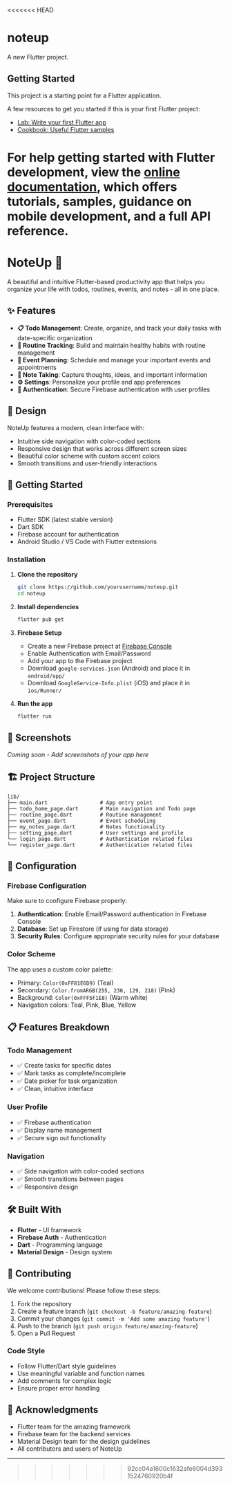<<<<<<< HEAD
# noteup

A new Flutter project.

## Getting Started

This project is a starting point for a Flutter application.

A few resources to get you started if this is your first Flutter project:

- [Lab: Write your first Flutter app](https://docs.flutter.dev/get-started/codelab)
- [Cookbook: Useful Flutter samples](https://docs.flutter.dev/cookbook)

For help getting started with Flutter development, view the
[online documentation](https://docs.flutter.dev/), which offers tutorials,
samples, guidance on mobile development, and a full API reference.
=======
# NoteUp 📝

A beautiful and intuitive Flutter-based productivity app that helps you organize your life with todos, routines, events, and notes - all in one place.

## ✨ Features

- **📋 Todo Management**: Create, organize, and track your daily tasks with date-specific organization
- **🔄 Routine Tracking**: Build and maintain healthy habits with routine management
- **📅 Event Planning**: Schedule and manage your important events and appointments
- **📝 Note Taking**: Capture thoughts, ideas, and important information
- **⚙️ Settings**: Personalize your profile and app preferences
- **🔐 Authentication**: Secure Firebase authentication with user profiles

## 🎨 Design

NoteUp features a modern, clean interface with:
- Intuitive side navigation with color-coded sections
- Responsive design that works across different screen sizes
- Beautiful color scheme with custom accent colors
- Smooth transitions and user-friendly interactions

## 🚀 Getting Started

### Prerequisites

- Flutter SDK (latest stable version)
- Dart SDK
- Firebase account for authentication
- Android Studio / VS Code with Flutter extensions

### Installation

1. **Clone the repository**
   ```bash
   git clone https://github.com/yourusername/noteup.git
   cd noteup
   ```

2. **Install dependencies**
   ```bash
   flutter pub get
   ```

3. **Firebase Setup**
   - Create a new Firebase project at [Firebase Console](https://console.firebase.google.com/)
   - Enable Authentication with Email/Password
   - Add your app to the Firebase project
   - Download `google-services.json` (Android) and place it in `android/app/`
   - Download `GoogleService-Info.plist` (iOS) and place it in `ios/Runner/`

4. **Run the app**
   ```bash
   flutter run
   ```

## 📱 Screenshots

*Coming soon - Add screenshots of your app here*

## 🏗️ Project Structure

```
lib/
├── main.dart                 # App entry point
├── todo_home_page.dart       # Main navigation and Todo page
├── routine_page.dart         # Routine management
├── event_page.dart           # Event scheduling
├── my_notes_page.dart        # Notes functionality
├── setting_page.dart         # User settings and profile
└── login_page.dart           # Authentication related files
└── register_page.dart        # Authentication related files

```

## 🔧 Configuration

### Firebase Configuration

Make sure to configure Firebase properly:

1. **Authentication**: Enable Email/Password authentication in Firebase Console
2. **Database**: Set up Firestore (if using for data storage)
3. **Security Rules**: Configure appropriate security rules for your database

### Color Scheme

The app uses a custom color palette:
- Primary: `Color(0xFF81E6D9)` (Teal)
- Secondary: `Color.fromARGB(255, 230, 129, 218)` (Pink)
- Background: `Color(0xFFF5F1E8)` (Warm white)
- Navigation colors: Teal, Pink, Blue, Yellow

## 📋 Features Breakdown

### Todo Management
- ✅ Create tasks for specific dates
- ✅ Mark tasks as complete/incomplete
- ✅ Date picker for task organization
- ✅ Clean, intuitive interface

### User Profile
- ✅ Firebase authentication
- ✅ Display name management
- ✅ Secure sign out functionality

### Navigation
- ✅ Side navigation with color-coded sections
- ✅ Smooth transitions between pages
- ✅ Responsive design

## 🛠️ Built With

- **Flutter** - UI framework
- **Firebase Auth** - Authentication
- **Dart** - Programming language
- **Material Design** - Design system

## 🤝 Contributing

We welcome contributions! Please follow these steps:

1. Fork the repository
2. Create a feature branch (`git checkout -b feature/amazing-feature`)
3. Commit your changes (`git commit -m 'Add some amazing feature'`)
4. Push to the branch (`git push origin feature/amazing-feature`)
5. Open a Pull Request

### Code Style

- Follow Flutter/Dart style guidelines
- Use meaningful variable and function names
- Add comments for complex logic
- Ensure proper error handling

## 🙏 Acknowledgments

- Flutter team for the amazing framework
- Firebase team for the backend services
- Material Design team for the design guidelines
- All contributors and users of NoteUp
---
>>>>>>> 92cc04a1600c1632afe6004d3931524760920b4f
